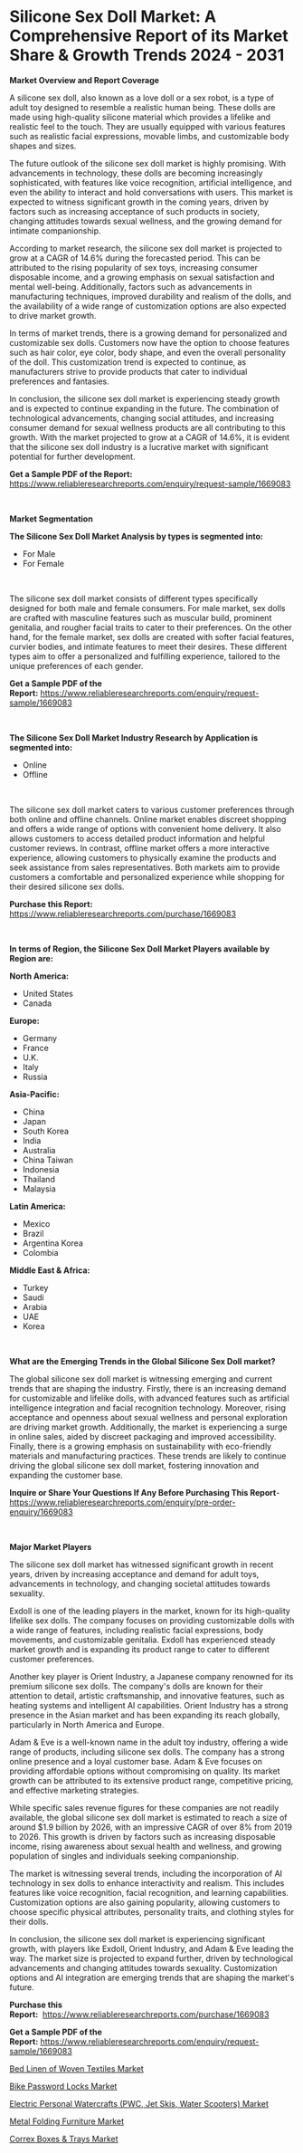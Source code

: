 <p><h1>Silicone Sex Doll Market: A Comprehensive Report of its Market Share & Growth Trends 2024 - 2031</h1></p><p><strong>Market Overview and Report Coverage</strong></p>
<p><p>A silicone sex doll, also known as a love doll or a sex robot, is a type of adult toy designed to resemble a realistic human being. These dolls are made using high-quality silicone material which provides a lifelike and realistic feel to the touch. They are usually equipped with various features such as realistic facial expressions, movable limbs, and customizable body shapes and sizes.</p><p>The future outlook of the silicone sex doll market is highly promising. With advancements in technology, these dolls are becoming increasingly sophisticated, with features like voice recognition, artificial intelligence, and even the ability to interact and hold conversations with users. This market is expected to witness significant growth in the coming years, driven by factors such as increasing acceptance of such products in society, changing attitudes towards sexual wellness, and the growing demand for intimate companionship.</p><p>According to market research, the silicone sex doll market is projected to grow at a CAGR of 14.6% during the forecasted period. This can be attributed to the rising popularity of sex toys, increasing consumer disposable income, and a growing emphasis on sexual satisfaction and mental well-being. Additionally, factors such as advancements in manufacturing techniques, improved durability and realism of the dolls, and the availability of a wide range of customization options are also expected to drive market growth.</p><p>In terms of market trends, there is a growing demand for personalized and customizable sex dolls. Customers now have the option to choose features such as hair color, eye color, body shape, and even the overall personality of the doll. This customization trend is expected to continue, as manufacturers strive to provide products that cater to individual preferences and fantasies.</p><p>In conclusion, the silicone sex doll market is experiencing steady growth and is expected to continue expanding in the future. The combination of technological advancements, changing social attitudes, and increasing consumer demand for sexual wellness products are all contributing to this growth. With the market projected to grow at a CAGR of 14.6%, it is evident that the silicone sex doll industry is a lucrative market with significant potential for further development.</p></p>
<p><strong>Get a Sample PDF of the Report:</strong> <a href="https://www.reliableresearchreports.com/enquiry/request-sample/1669083">https://www.reliableresearchreports.com/enquiry/request-sample/1669083</a></p>
<p>&nbsp;</p>
<p><strong>Market Segmentation</strong></p>
<p><strong>The Silicone Sex Doll Market Analysis by types is segmented into:</strong></p>
<p><ul><li>For Male</li><li>For Female</li></ul></p>
<p>&nbsp;</p>
<p><p>The silicone sex doll market consists of different types specifically designed for both male and female consumers. For male market, sex dolls are crafted with masculine features such as muscular build, prominent genitalia, and rougher facial traits to cater to their preferences. On the other hand, for the female market, sex dolls are created with softer facial features, curvier bodies, and intimate features to meet their desires. These different types aim to offer a personalized and fulfilling experience, tailored to the unique preferences of each gender.</p></p>
<p><strong>Get a Sample PDF of the Report:</strong>&nbsp;<a href="https://www.reliableresearchreports.com/enquiry/request-sample/1669083">https://www.reliableresearchreports.com/enquiry/request-sample/1669083</a></p>
<p>&nbsp;</p>
<p><strong>The Silicone Sex Doll Market Industry Research by Application is segmented into:</strong></p>
<p><ul><li>Online</li><li>Offline</li></ul></p>
<p>&nbsp;</p>
<p><p>The silicone sex doll market caters to various customer preferences through both online and offline channels. Online market enables discreet shopping and offers a wide range of options with convenient home delivery. It also allows customers to access detailed product information and helpful customer reviews. In contrast, offline market offers a more interactive experience, allowing customers to physically examine the products and seek assistance from sales representatives. Both markets aim to provide customers a comfortable and personalized experience while shopping for their desired silicone sex dolls.</p></p>
<p><strong>Purchase this Report:</strong>&nbsp; <a href="https://www.reliableresearchreports.com/purchase/1669083">https://www.reliableresearchreports.com/purchase/1669083</a></p>
<p>&nbsp;</p>
<p><strong>In terms of Region, the Silicone Sex Doll Market Players available by Region are:</strong></p>
<p>
    <p> <strong> North America: </strong>
        <ul>
            <li>United States</li>
            <li>Canada</li>
        </ul>
        </p> 
    <p> <strong> Europe: </strong>
        <ul>
            <li>Germany</li>
            <li>France</li>
            <li>U.K.</li>
            <li>Italy</li>
            <li>Russia</li>
        </ul>
        </p> 
    <p> <strong> Asia-Pacific: </strong>
        <ul>
            <li>China</li>
            <li>Japan</li>
            <li>South Korea</li>
            <li>India</li>
            <li>Australia</li>
            <li>China Taiwan</li>
            <li>Indonesia</li>
            <li>Thailand</li>
            <li>Malaysia</li>
        </ul>
        </p> 
    <p> <strong> Latin America: </strong>
        <ul>
            <li>Mexico</li>
            <li>Brazil</li>
            <li>Argentina Korea</li>
            <li>Colombia</li>
        </ul>
        </p> 
    <p> <strong> Middle East & Africa: </strong>
        <ul>
            <li>Turkey</li>
            <li>Saudi</li>
            <li>Arabia</li>
            <li>UAE</li>
            <li>Korea</li>
        </ul>
    </p>
    </p>
<p>&nbsp;</p>
<p><strong>What are the Emerging Trends in the Global Silicone Sex Doll market?</strong></p>
<p><p>The global silicone sex doll market is witnessing emerging and current trends that are shaping the industry. Firstly, there is an increasing demand for customizable and lifelike dolls, with advanced features such as artificial intelligence integration and facial recognition technology. Moreover, rising acceptance and openness about sexual wellness and personal exploration are driving market growth. Additionally, the market is experiencing a surge in online sales, aided by discreet packaging and improved accessibility. Finally, there is a growing emphasis on sustainability with eco-friendly materials and manufacturing practices. These trends are likely to continue driving the global silicone sex doll market, fostering innovation and expanding the customer base.</p></p>
<p><strong>Inquire or Share Your Questions If Any Before Purchasing This Report</strong>- <a href="https://www.reliableresearchreports.com/enquiry/pre-order-enquiry/1669083">https://www.reliableresearchreports.com/enquiry/pre-order-enquiry/1669083</a></p>
<p>&nbsp;</p>
<p><strong>Major Market Players</strong></p>
<p><p>The silicone sex doll market has witnessed significant growth in recent years, driven by increasing acceptance and demand for adult toys, advancements in technology, and changing societal attitudes towards sexuality.</p><p>Exdoll is one of the leading players in the market, known for its high-quality lifelike sex dolls. The company focuses on providing customizable dolls with a wide range of features, including realistic facial expressions, body movements, and customizable genitalia. Exdoll has experienced steady market growth and is expanding its product range to cater to different customer preferences.</p><p>Another key player is Orient Industry, a Japanese company renowned for its premium silicone sex dolls. The company's dolls are known for their attention to detail, artistic craftsmanship, and innovative features, such as heating systems and intelligent AI capabilities. Orient Industry has a strong presence in the Asian market and has been expanding its reach globally, particularly in North America and Europe.</p><p>Adam & Eve is a well-known name in the adult toy industry, offering a wide range of products, including silicone sex dolls. The company has a strong online presence and a loyal customer base. Adam & Eve focuses on providing affordable options without compromising on quality. Its market growth can be attributed to its extensive product range, competitive pricing, and effective marketing strategies.</p><p>While specific sales revenue figures for these companies are not readily available, the global silicone sex doll market is estimated to reach a size of around $1.9 billion by 2026, with an impressive CAGR of over 8% from 2019 to 2026. This growth is driven by factors such as increasing disposable income, rising awareness about sexual health and wellness, and growing population of singles and individuals seeking companionship.</p><p>The market is witnessing several trends, including the incorporation of AI technology in sex dolls to enhance interactivity and realism. This includes features like voice recognition, facial recognition, and learning capabilities. Customization options are also gaining popularity, allowing customers to choose specific physical attributes, personality traits, and clothing styles for their dolls.</p><p>In conclusion, the silicone sex doll market is experiencing significant growth, with players like Exdoll, Orient Industry, and Adam & Eve leading the way. The market size is projected to expand further, driven by technological advancements and changing attitudes towards sexuality. Customization options and AI integration are emerging trends that are shaping the market's future.</p></p>
<p><strong>Purchase this Report:</strong>&nbsp;&nbsp;<a href="https://www.reliableresearchreports.com/purchase/1669083">https://www.reliableresearchreports.com/purchase/1669083</a></p>
<p></p>
<p><strong>Get a Sample PDF of the Report:</strong>&nbsp;<a href="https://www.reliableresearchreports.com/enquiry/request-sample/1669083">https://www.reliableresearchreports.com/enquiry/request-sample/1669083</a></p>
<p><p><a href="https://github.com/WillieWoodard/Market-Research-Report-List-2/blob/main/bed-linen-of-woven-textiles-market.md">Bed Linen of Woven Textiles Market</a></p><p><a href="https://github.com/PeterParrish5/Market-Research-Report-List-2/blob/main/bike-password-locks-market.md">Bike Password Locks Market</a></p><p><a href="https://github.com/ChiragRP21/Market-Research-Report-List-2/blob/main/electric-personal-watercrafts-pwc-jet-skis-water-scooters-market.md">Electric Personal Watercrafts (PWC, Jet Skis, Water Scooters) Market</a></p><p><a href="https://github.com/BryceTownsendr/Market-Research-Report-List-2/blob/main/metal-folding-furniture-market.md">Metal Folding Furniture Market</a></p><p><a href="https://github.com/ChiragRp1/Market-Research-Report-List-2/blob/main/correx-boxes-trays-market.md">Correx Boxes & Trays Market</a></p></p>